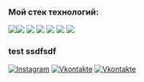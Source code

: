 

### Мой стек технологий:
<img src="https://img.shields.io/badge/Python-aqua ?style=for-the-badge&logo=python&logoColor=black"/><img src="https://img.shields.io/badge/HTML-black ?style=for-the-badge&logo=htmx&logoColor=white"/>
<img src="https://img.shields.io/badge/css-violet ?style=for-the-badge&logo=unocss&logoColor=black"/>
<img src="https://img.shields.io/badge/flak-black ?style=for-the-badge&logo=flask&logoColor=white"/>
<img src="https://img.shields.io/badge/C++-aqua ?style=for-the-badge&logo=cplusplus&logoColor=white"/>
<img src="https://img.shields.io/badge/Keras-violet ?style=for-the-badge&logo=keras&logoColor=white"/>
<img src="https://img.shields.io/badge/tensorflow-palegreen ?style=for-the-badge&logo=tensorflow&logoColor=violet"/>


### test ssdfsdf
[![Instagram](https://img.shields.io/badge/-Instagram-090909?style=for-the-badge&logo=instagram&logoColor=B4068E)](https://www.instagram.com/iudbui)
[![Vkontakte](https://img.shields.io/badge/-Vkontakte-090909?style=for-the-badge&logo=Vk&logoColor=4F7DB3)](https://vk.com/id830325246)
[![Vkontakte](https://img.shields.io/badge/-Telegram-090909?style=for-the-badge&logo=telegram&logoColor=4F7DB3)](https://t.me/wudbuw)
